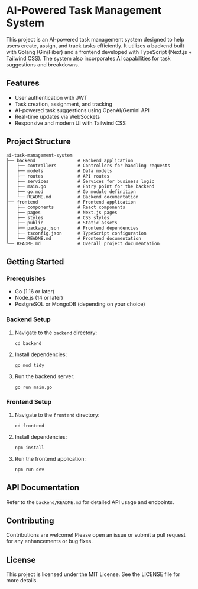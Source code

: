 # AI-Powered Task Management System

This project is an AI-powered task management system designed to help users create, assign, and track tasks efficiently. It utilizes a backend built with Golang (Gin/Fiber) and a frontend developed with TypeScript (Next.js + Tailwind CSS). The system also incorporates AI capabilities for task suggestions and breakdowns.

## Features

- User authentication with JWT
- Task creation, assignment, and tracking
- AI-powered task suggestions using OpenAI/Gemini API
- Real-time updates via WebSockets
- Responsive and modern UI with Tailwind CSS

## Project Structure

```
ai-task-management-system
├── backend                # Backend application
│   ├── controllers        # Controllers for handling requests
│   ├── models             # Data models
│   ├── routes             # API routes
│   ├── services           # Services for business logic
│   ├── main.go            # Entry point for the backend
│   ├── go.mod             # Go module definition
│   └── README.md          # Backend documentation
├── frontend               # Frontend application
│   ├── components         # React components
│   ├── pages              # Next.js pages
│   ├── styles             # CSS styles
│   ├── public             # Static assets
│   ├── package.json       # Frontend dependencies
│   ├── tsconfig.json      # TypeScript configuration
│   └── README.md          # Frontend documentation
└── README.md              # Overall project documentation
```

## Getting Started

### Prerequisites

- Go (1.16 or later)
- Node.js (14 or later)
- PostgreSQL or MongoDB (depending on your choice)

### Backend Setup

1. Navigate to the `backend` directory:
   ```
   cd backend
   ```

2. Install dependencies:
   ```
   go mod tidy
   ```

3. Run the backend server:
   ```
   go run main.go
   ```

### Frontend Setup

1. Navigate to the `frontend` directory:
   ```
   cd frontend
   ```

2. Install dependencies:
   ```
   npm install
   ```

3. Run the frontend application:
   ```
   npm run dev
   ```

## API Documentation

Refer to the `backend/README.md` for detailed API usage and endpoints.

## Contributing

Contributions are welcome! Please open an issue or submit a pull request for any enhancements or bug fixes.

## License

This project is licensed under the MIT License. See the LICENSE file for more details.